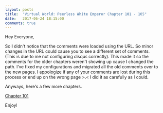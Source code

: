 ```yaml
---
layout: posts
title:  "Virtual World: Peerless White Emperor Chapter 101 - 105"
date:   2017-06-24 18:15:00
comments: true
---
```


Hey Everyone,

So I didn't notice that the comments were loaded using the URL. So minor changes in the URL could cause you to see a different set of comments. (This is due to me not configuring disqus correctly). This made it so the comments for the older chapters weren't showing up cause I changed the path. I've fixed my configurations and migrated all the old comments over to the new pages. I appologize if any of your comments are lost during this process or end up on the wrong page >.< I did it as carefully as I could.

Anyways, here's a few more chapters.

[Chapter 101][vwpwe0101]

Enjoy!

[vwpwe0101]: {{site.url}}/translations/vwpwe/0101.html
